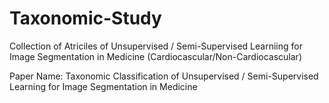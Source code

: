 # Taxonomic-Study
Collection of Atriciles of Unsupervised / Semi-Supervised Learniing for Image Segmentation in Medicine (Cardiocascular/Non-Cardiocascular)

Paper Name: Taxonomic Classification of Unsupervised / Semi-Supervised Learning for Image Segmentation in Medicine
